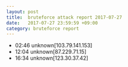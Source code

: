 ```yaml
---
layout: post
title:  bruteforce attack report 2017-07-27
date:   2017-07-27 23:59:59 +09:00
category: bruteforce report
---
```


* 02:46 unknown[103.79.141.153]
* 12:04 unknown[87.229.71.15]
* 16:34 unknown[123.30.37.42]
